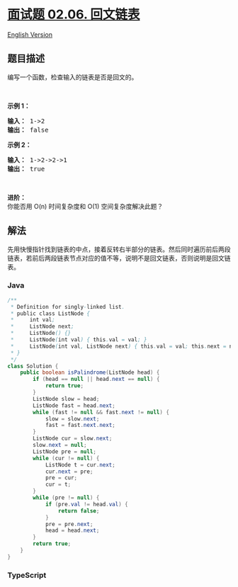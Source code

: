 # [面试题 02.06. 回文链表](https://leetcode.cn/problems/palindrome-linked-list-lcci)

[English Version](/lcci/02.06.Palindrome%20Linked%20List/README_EN.md)

## 题目描述

<!-- 这里写题目描述 -->
<p>编写一个函数，检查输入的链表是否是回文的。</p>

<p>&nbsp;</p>

<p><strong>示例 1：</strong></p>

<pre><strong>输入： </strong>1-&gt;2
<strong>输出：</strong> false
</pre>

<p><strong>示例 2：</strong></p>

<pre><strong>输入： </strong>1-&gt;2-&gt;2-&gt;1
<strong>输出：</strong> true
</pre>

<p>&nbsp;</p>

<p><strong>进阶：</strong><br>
你能否用 O(n) 时间复杂度和 O(1) 空间复杂度解决此题？</p>

## 解法

先用快慢指针找到链表的中点，接着反转右半部分的链表。然后同时遍历前后两段链表，若前后两段链表节点对应的值不等，说明不是回文链表，否则说明是回文链表。

### **Java**

```java
/**
 * Definition for singly-linked list.
 * public class ListNode {
 *     int val;
 *     ListNode next;
 *     ListNode() {}
 *     ListNode(int val) { this.val = val; }
 *     ListNode(int val, ListNode next) { this.val = val; this.next = next; }
 * }
 */
class Solution {
    public boolean isPalindrome(ListNode head) {
        if (head == null || head.next == null) {
            return true;
        }
        ListNode slow = head;
        ListNode fast = head.next;
        while (fast != null && fast.next != null) {
            slow = slow.next;
            fast = fast.next.next;
        }
        ListNode cur = slow.next;
        slow.next = null;
        ListNode pre = null;
        while (cur != null) {
            ListNode t = cur.next;
            cur.next = pre;
            pre = cur;
            cur = t;
        }
        while (pre != null) {
            if (pre.val != head.val) {
                return false;
            }
            pre = pre.next;
            head = head.next;
        }
        return true;
    }
}
```

### **TypeScript**
